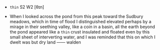 - `thin` S2 W2 [θɪn]



-  When I looked across the pond from this peak toward the Sudbury meadows, which in time of flood I distinguished elevated perhaps by a mirage in their seething valley, like a coin in a basin, all the earth beyond the pond appeared like a `thin` crust insulated and floated even by this small sheet of interverting water, and I was reminded that this on which I dwelt was but dry land —— walden